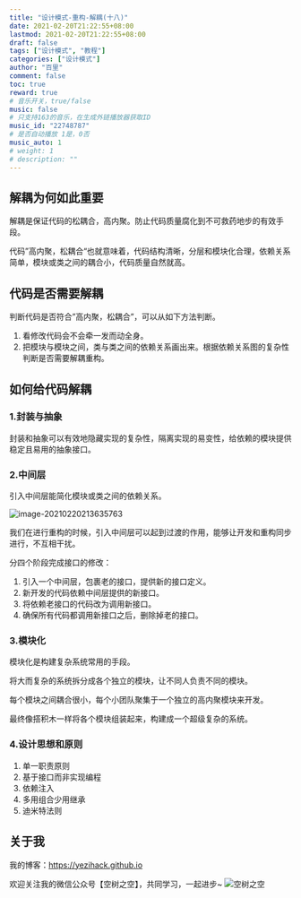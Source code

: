 ```yaml
---
title: "设计模式-重构-解耦(十八)"
date: 2021-02-20T21:22:55+08:00
lastmod: 2021-02-20T21:22:55+08:00
draft: false
tags: ["设计模式", "教程"]
categories: ["设计模式"]
author: "百里"
comment: false
toc: true
reward: true
# 音乐开关，true/false
music: false
# 只支持163的音乐，在生成外链播放器获取ID
music_id: "22748787"
# 是否自动播放 1是，0否
music_auto: 1
# weight: 1
# description: ""
---
```




## 解耦为何如此重要

解耦是保证代码的松耦合，高内聚。防止代码质量腐化到不可救药地步的有效手段。

代码”高内聚，松耦合“也就意味着，代码结构清晰，分层和模块化合理，依赖关系简单，模块或类之间的耦合小，代码质量自然就高。

## 代码是否需要解耦

判断代码是否符合”高内聚，松耦合”，可以从如下方法判断。

1. 看修改代码会不会牵一发而动全身。
2. 把模块与模块之间，类与类之间的依赖关系画出来。根据依赖关系图的复杂性判断是否需要解耦重构。

## 如何给代码解耦

### 1.封装与抽象

封装和抽象可以有效地隐藏实现的复杂性，隔离实现的易变性，给依赖的模块提供稳定且易用的抽象接口。

### 2.中间层

引入中间层能简化模块或类之间的依赖关系。

![image-20210220213635763](https://cdn.jsdelivr.net/gh/yezihack/assets/b/20210220213635.png?imageslim)

我们在进行重构的时候，引入中间层可以起到过渡的作用，能够让开发和重构同步进行，不互相干扰。

分四个阶段完成接口的修改：

1. 引入一个中间层，包裹老的接口，提供新的接口定义。
2. 新开发的代码依赖中间层提供的新接口。
3. 将依赖老接口的代码改为调用新接口。
4. 确保所有代码都调用新接口之后，删除掉老的接口。

### 3.模块化

模块化是构建复杂系统常用的手段。

将大而复杂的系统拆分成各个独立的模块，让不同人负责不同的模块。

每个模块之间耦合很小，每个小团队聚集于一个独立的高内聚模块来开发。

最终像搭积木一样将各个模块组装起来，构建成一个超级复杂的系统。

### 4.设计思想和原则

1. 单一职责原则
2. 基于接口而非实现编程
3. 依赖注入
4. 多用组合少用继承 
5. 迪米特法则



## 关于我
我的博客：https://yezihack.github.io

欢迎关注我的微信公众号【空树之空】，共同学习，一起进步~
![空树之空](https://cdn.jsdelivr.net/gh/yezihack/assets/b/20210122112114.png?imageslim)